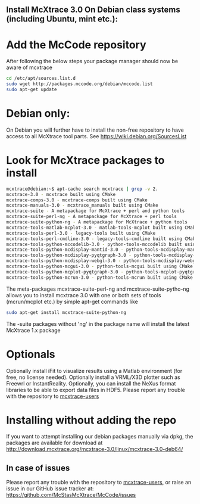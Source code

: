 ## Install McXtrace 3.0 On Debian class systems (including Ubuntu, mint etc.):

# Add the McCode repository
After following the below steps your package manager should now be aware of mcxtrace
```bash
cd /etc/apt/sources.list.d
sudo wget http://packages.mccode.org/debian/mccode.list
sudo apt-get update
```

# Debian only:
On Debian you will further have to install the non-free repository to have access to all McXtrace tool parts. See https://wiki.debian.org/SourcesList

# Look for McXtrace packages to install
```bash
mcxtrace@debian:~$ apt-cache search mcxtrace | grep -v 2.
mcxtrace-3.0 - mcxtrace built using CMake
mcxtrace-comps-3.0 - mcxtrace-comps built using CMake
mcxtrace-manuals-3.0 - mcxtrace_manuals built using CMake
mcxtrace-suite - A metapackage for McXtrace + perl and python tools
mcxtrace-suite-perl-ng - A metapackage for McXtrace + perl tools
mcxtrace-suite-python-ng - A metapackage for McXtrace + python tools
mcxtrace-tools-matlab-mcplot-3.0 - matlab-tools-mcplot built using CMake
mcxtrace-tools-perl-3.0 - legacy-tools built using CMake
mcxtrace-tools-perl-cmdline-3.0 - legacy-tools-cmdline built using CMake
mcxtrace-tools-python-mccodelib-3.0 - python-tools-mccodelib built using CMake
mcxtrace-tools-python-mcdisplay-mantid-3.0 - python-tools-mcdisplay-mantid built using CMake
mcxtrace-tools-python-mcdisplay-pyqtgraph-3.0 - python-tools-mcdisplay-pyqtgraph built using CMake
mcxtrace-tools-python-mcdisplay-webgl-3.0 - python-tools-mcdisplay-webgl built using CMake
mcxtrace-tools-python-mcgui-3.0 - python-tools-mcgui built using CMake
mcxtrace-tools-python-mcplot-pyqtgraph-3.0 - python-tools-mcplot-pyqtgraph built using CMake
mcxtrace-tools-python-mcrun-3.0 - python-tools-mcrun built using CMake
```
The meta-packages mcxtrace-suite-perl-ng and mcxtrace-suite-pytho-ng
allows you to install mcxtrace 3.0 with one or both sets of tools (mcrun/mcplot etc.) by simple apt-get commands like
```bash
sudo apt-get install mcxtrace-suite-python-ng
```
The -suite packages without 'ng' in the package name will install the
latest McXtrace 1.x package

# Optionals
Optionally install iFit to visualize results using a Matlab environment (for free, no license needed).
Optionally install a VRML/X3D plotter such as Freewrl or InstantReality.
Optionally, you can install the NeXus format libraries to be able to export data files in HDF5.
Please report any trouble with the repository to [mcxtrace-users](mailto:mcxtrace-users@mcxtrace.org)

# Installing without adding the repo
If you want to attempt installing our debian packages manually via
dpkg, the packages are available for download at http://download.mcxtrace.org/mcxtrace-3.0/linux/mcxtrace-3.0-deb64/

## In case of issues
Please report any trouble with the repository to [mcxtrace-users](mailto:mcxtrace-users@mcxtrace.org), or raise an issue
in our GitHub issue tracker at: https://github.com/McStasMcXtrace/McCode/issues

